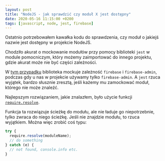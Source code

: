 ```yaml
---
layout: post
title: "NodeJS - jak sprawdzić czy moduł X jest dostępny"
date: 2020-05-16 11:15:00 +0200
tags: [javascript, node, jest, firebase]
---
```


Ostatnio potrzebowałem kawałka kodu do sprawdzenia, czy moduł o jakiejś nazwie jest dostępny w projekcie NodeJS.

Chodziło akurat o mockowanie modułów przy pomocy biblioteki `jest` w module pomocniczym, który możemy zaimportować do innego projektu, gdzie akurat może nie być części zależności.

W [tym przypadku](https://github.com/Upstatement/firestore-jest-mock/pull/28) biblioteka mockuje zależność `firebase` i `firebase-admin`, podczas gdy u nas w projekcie używamy tylko `firebase-admin`. A `jest` rzuca wyjątek, bardzo słusznie zresztą, jeśli każemy mu zamockować moduł, którego nie może znaleźć.

Najlepszym rozwiązaniem, jakie znalazłem, było użycie funkcji [`require.resolve`](https://nodejs.org/api/modules.html#modules_require_resolve_request_options).

Funkcja ta rozwiązuje ścieżkę do modułu, ale nie ładuje go niepotrzebnie, tylko zwraca do niego ścieżkę. Jeśli nie znajdzie modułu, to rzuca wyjątkiem. Można więc zrobić coś typu:

```javascript
try {
  require.resolve(moduleName);
  // do something
} catch (e) {
  // not found, console.info etc.
}
```
